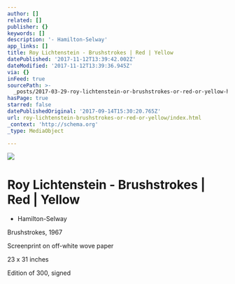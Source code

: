 ```yaml
---
author: []
related: []
publisher: {}
keywords: []
description: '- Hamilton-Selway'
app_links: []
title: Roy Lichtenstein - Brushstrokes | Red | Yellow
datePublished: '2017-11-12T13:39:42.002Z'
dateModified: '2017-11-12T13:39:36.945Z'
via: {}
inFeed: true
sourcePath: >-
  _posts/2017-03-29-roy-lichtenstein-or-brushstrokes-or-red-or-yellow-hamilton-se.md
hasPage: true
starred: false
datePublishedOriginal: '2017-09-14T15:30:20.765Z'
url: roy-lichtenstein-brushstrokes-or-red-or-yellow/index.html
_context: 'http://schema.org'
_type: MediaObject

---
```

![](https://the-grid-user-content.s3-us-west-2.amazonaws.com/d021d1be-c96b-4f00-9f00-b2153147bb38.jpg)

# Roy Lichtenstein - Brushstrokes | Red | Yellow

- Hamilton-Selway

Brushstrokes, 1967

Screenprint on off-white wove paper

23 x 31 inches

Edition of 300, signed